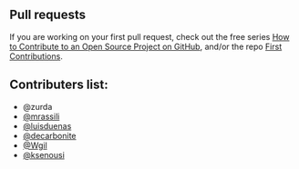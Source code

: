 ## Pull requests

If you are working on your first pull request, check out the free series [How to Contribute to an Open Source Project on GitHub](https://egghead.io/courses/how-to-contribute-to-an-open-source-project-on-github), and/or the repo [First Contributions](https://github.com/rohitkrishna094/first-contributions).

## Contributers list: 

- @zurda
- [@mrassili](https://github.com/mrassili)
- [@luisduenas](https://github.com/luisduenas)
- [@decarbonite](https://github.com/decarbonite)
- [@Wgil](https://github.com/Wgil)
- [@ksenousi](https://github.com/ksenousi)